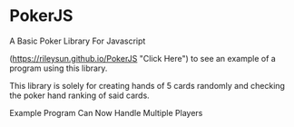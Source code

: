 # PokerJS
A Basic Poker Library For Javascript

(https://rileysun.github.io/PokerJS "Click Here") to see an example of a program using this library.

This library is solely for creating hands of 5 cards randomly and checking the poker hand ranking of said cards.

Example Program Can Now Handle Multiple Players